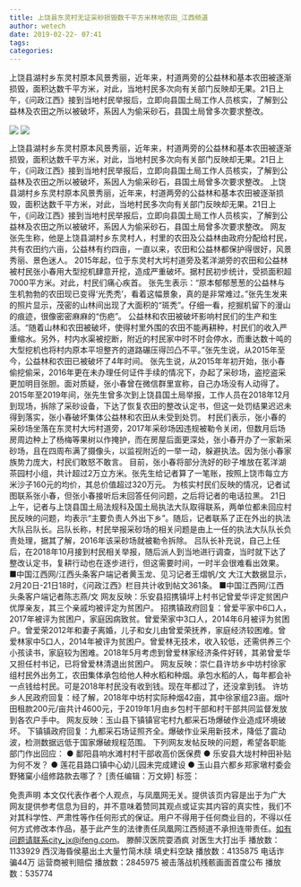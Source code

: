 ```yaml
---
title: 上饶县东灵村无证采砂损毁数千平方米林地农田_江西频道
author: wetech
date: 2019-02-22- 07:41
tags: 
categories: 
---
```

上饶县湖村乡东灵村原本风景秀丽，近年来，村道两旁的公益林和基本农田被逐渐损毁，面积达数千平方米，对此，当地村民多次向有关部门反映却无果。21日上午，《问政江西》接到当地村民举报后，立即向县国土局工作人员核实，了解到公益林及农田之所以被破坏，系因人为偷采砂石，县国土局曾多次要求整改。
<!-- more -->
                
<img align="center" border="0" src="http://p1.ifengimg.com/a/2019_08/26819a13a649dab_size147_w500_h737.jpg" />
                
<img align="center" border="0" src="http://p2.ifengimg.com/a/2016/0810/204c433878d5cf9size1_w16_h16.png" />
                
            
上饶县湖村乡东灵村原本风景秀丽，近年来，村道两旁的公益林和基本农田被逐渐损毁，面积达数千平方米，对此，当地村民多次向有关部门反映却无果。21日上午，《问政江西》接到当地村民举报后，立即向县国土局工作人员核实，了解到公益林及农田之所以被破坏，系因人为偷采砂石，县国土局曾多次要求整改。
上饶县湖村乡东灵村原本风景秀丽，近年来，村道两旁的公益林和基本农田被逐渐损毁，面积达数千平方米，对此，当地村民多次向有关部门反映却无果。21日上午，《问政江西》接到当地村民举报后，立即向县国土局工作人员核实，了解到公益林及农田之所以被破坏，系因人为偷采砂石，县国土局曾多次要求整改。
网友张先生称，他是上饶县湖村乡东灵村人，村里的农田及公益林由政府分配给村民，共有农田约六亩，公益林有约四亩，一直以来，农田和公益林都保护得很好，风景秀丽、景色迷人。
2015年起，位于东灵村大圬村道旁及茗洋湖旁的农田和公益林被村民张小春用大型挖机肆意开挖，造成严重破坏。据村民初步统计，受损面积超7000平方米。对此，村民们痛心疾首。
张先生表示：“原本郁郁葱葱的公益林与生机勃勃的农田现已变得‘光秃秃’，看着这幅景象，真的是非常难过。”张先生发来的照片显示，茂密的山林间出现了大面积的“斑秃”。仔细一看，挖掘机留下的漫山的痕迹，很像密密麻麻的“伤疤”。
公益林和农田被破坏影响村民们的生产和生活。“随着山林和农田被破坏，使得村里外围的农田不能再耕种，村民们的收入严重缩水。另外，村内水渠被挖断，附近的村民家中时不时会停水，而重达数十吨的大型挖机也将村内原本平坦整齐的道路碾压得凹凸不平。”张先生说，从2015年至今，公益林和农田已被破坏了4年时间。
张先生说，从2015年年初开始，张小春偷挖偷采，2016年更在未办理任何证件手续的情况下，办起了采砂场，盗挖盗采更加明目张胆。面对质疑，张小春曾在微信群里宣称，自己办场没有人动得了。
2015年至2019年间，张先生曾多次到上饶县国土局举报，工作人员在2018年12月到现场，拆除了采砂设备，下达了恢复农田的整改认定书，但这一处罚结果迟迟未得到落实，张小春破坏集体公益林和农田从未受到处罚。
村民们表示，张小春的采砂场坐落在东灵村大圬村道旁，2017年采砂场因违规被勒令关闭，但数月后场房周边种上了杨梅等果树以作掩护，而在房屋后面更深处，张小春开办了一家新采砂场，且在四周布满了摄像头，以监视附近的一举一动，躲避执法。因为张小春家族势力庞大，村民们敢怒不敢言。
目前，张小春将部分洗好的砂子堆放在茗洋湖茶园村小组，共计超过2万立方米。张先生给记者算了一笔账，按照上饶市每立方米沙子160元的均价，其总价值超过320万元。
为核实村民们反映的情况，记者试图联系张小春，但张小春接听后未回答任何问题，之后将记者的电话拉黑。
21日上午，记者与上饶县国土局法规科及国土局执法大队取得联系，两单位都未回应村民反映的问题，均表示“主要负责人外出下乡”。随后，记者联系了正在外出的执法大队吕队长。吕队长称，村民举报采砂场的相关问题是由上一任的执法大队队长负责处理，据其了解，2016年该采砂场就被勒令拆除。
吕队长补充说，自己上任后，在2018年10月接到村民相关举报，随后派人到当地进行调查，当时就下达了整改认定书，复耕行动也在逐步进行，但这需要时间，一时半会很难看出效果。
■中国江西网/江西头条客户端记者黄玉龙、见习记者王熠帆/文
大江大数据显示，2月20日-21日18时，《问政江西》栏目共计收到帖文361条。
■中国江西网/江西头条客户端记者陈志燕/文
网友反映：乐安县招携镇坪上村书记曾爱华评定贫困户优厚亲友，其三个亲戚均被评定为贫困户。
招携镇政府回复：曾爱平家中6口人，2017年被评为贫困户，家庭因病致贫。曾爱荣家中3口人，2014年6月被评为贫困户。曾爱荣2012年和妻子离婚，儿子和女儿由曾爱荣抚养，家庭经济较困难。曾爱林家中5口人，2014年被评为贫困户。曾爱林无技术，收入较低，还需供养三个小孩读书，家庭较为困难。2018年5月考虑到曾爱林家经济条件好转，其弟曾爱华又担任村书记，已将曾爱林清退出贫困户。
网友反映：崇仁县许坊乡中坊村徐家组村民外出务工，农田集体承包给他人种水稻和种烟。承包水稻的人，每年都会补一点钱给村民。可是2018年村民没有收到钱。现在年都过了，还没拿到钱。
许坊乡人民政府回复：经了解，2018年中坊村实际种烟42亩，其中徐家组23亩。烟叶田租款200元/亩共计4600元，于2019年1月由乡包村干部和村干部共同监督发放到各农户手中。
网友反映：玉山县下镇镇官宅村九都采石场爆破作业造成环境破坏。
下镇镇政府回复：九都采石场证照齐全。爆破作业采用新技术，降低了震动波，检测数据远低于国家爆破规程范围。
下列网友发帖反映的问题，希望各职能部门作出回应：
● 鄱阳县响水滩村村干部收高价医保费
● 乐安县大垅村种田补贴为何不发？
● 莲花县路口镇中心幼儿园未完成建设
● 玉山县六都乡郑家墩村委会野猪窠小组修路款去哪了？
[责任编辑：万文婷]
标签：
 
             
免责声明
本文仅代表作者个人观点，与凤凰网无关。提供该页内容是出于为广大网友提供参考信息为目的，并不意味着赞同其观点或证实其内容的真实性，我们不对其科学性、严肃性等作任何形式的保证。用户不得用于任何商业目的，不得以任何方式修改本作品，基于此产生的法律责任凤凰网江西频道不承担连带责任。如有问题请联系city_jx@ifeng.com。
滕醉汉医院耍酒疯 对医生大打出手
播放数：1133929
西汉海昏侯墓出土大量竹简木牍 填史料空缺
播放数：4135875
电话诈骗44万 运营商被判赔偿
播放数：2845975
被击落战机残骸画面首度公布
播放数：535774
